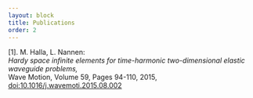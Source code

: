 ```yaml
---
layout: block
title: Publications
order: 2
---
```



  [1]. M. Halla, L. Nannen:  
_Hardy space infinite elements for time-harmonic two-dimensional elastic waveguide problems,_  
Wave Motion, Volume 59, Pages 94-110, 2015, [doi:10.1016/j.wavemoti.2015.08.002](https://doi.org/10.1016/j.wavemoti.2015.08.002)  



